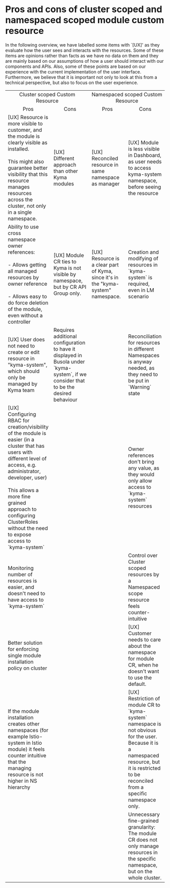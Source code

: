 # Pros and cons of cluster scoped and namespaced scoped module custom resource
In the following overview, we have labelled some items with `[UX]' as they evaluate how the user sees and interacts with the resources. Some of these items are opinions rather than facts as we have no data on them and they are mainly based on our assumptions of how a user should interact with our components and APIs. Also, some of these points are based on our experience with the current implementation of the user interface.
Furthermore, we believe that it is important not only to look at this from a technical perspective, but also to focus on the user experience.

<table style="table-layout: fixed; width: 100%">
    <tbody>
        <tr>
            <td colspan="2" align="center">Cluster scoped Custom Resource</td>
            <td colspan="2" align="center">Namespaced scoped Custom Resource</td>
        </tr>
        <tr>
            <td style="width: 25%;" align="center">Pros</td>
            <td style="width: 25%;" align="center">Cons</td>
            <td style="width: 25%;" align="center">Pros</td>
            <td style="width: 25%;" align="center">Cons</td>
        </tr>
        <tr>
            <td>[UX] Resource is more visible to customer, and the module is clearly visible as installed.<br></br> This might also guarantee better visibility that this resource manages resources across the cluster, not only in a single namespace.</td>
            <td>[UX] Different approach than other Kyma modules</td>
            <td>[UX] Reconciled resource in same namespace as manager</td>
            <td>[UX] Module is less visible in Dashboard, as user needs to access kyma-system namespace, before seeing the resource</td>
        </tr>
        <tr>
            <td>Ability to use cross namespace owner references:<br></br> - Allows getting all managed resources by owner reference<br></br>- Allows easy to do force deletion of the module, even without a controller</td>
            <td>[UX] Module CR ties to Kyma is not visible by namespace, but by CR API Group only.</td>
            <td>[UX] Resource is a clear part of Kyma, since it's in the "kyma-system" namespace.</td>
            <td>Creation and modifying of resources in `kyma-system` is required, even in LM scenario</td>
        </tr>
        <tr>
            <td>[UX] User does not need to create or edit resource in "kyma-system", which should only be managed by Kyma team</td>
            <td>Requires additional configuration to have it displayed in Busola under `kyma-system`, if we consider that to be the desired behaviour</td>
            <td></td>
            <td>Reconciliation for resources in different Namespaces is anyway needed, as they need to be put in `Warning` state</td>
        </tr>
        <tr>
            <td>[UX] Configuring RBAC for creation/visibility of the module is easier (in a cluster that has users with different level of access, e.g. administrator, developer, user)<br></br>This allows a more fine grained approach to configuring ClusterRoles without the need to expose access to `kyma-system`</td>
            <td></td>
            <td></td>
            <td>Owner references don't bring any value, as they would only allow access to `kyma-system` resources</td>
        </tr>
        <tr>
            <td>Monitoring number of resources is easier, and doesn't need to have access to `kyma-system`</td>
            <td></td>
            <td></td>
            <td>Control over Cluster scoped resources by a Namespaced scope resource feels counter-intuitive</td>
        </tr>
        <tr>
            <td>Better solution for enforcing single module installation policy on cluster</td>
            <td></td>
            <td></td>
            <td>[UX] Customer needs to care about the namespace for module CR, when he doesn't want to use the default.</td>
        </tr>
        <tr>
            <td>If the module installation creates other namespaces (for example Istio-system in Istio module) it feels counter intuitive that the managing resource is not higher in NS hierarchy</td>
            <td></td>
            <td></td>
            <td>[UX] Restriction of module CR to `kyma-system` namespace is not obvious for the user. Because it is a namespaced resource, but it is restricted to be reconciled from a specific namespace only.</td>
        </tr>
        <tr>
            <td></td>
            <td></td>
            <td></td>
            <td>Unnecessary fine-grained granularity: The module CR does not only manage resources in the specific namespace, but on the whole cluster.</td>
        </tr>
    </tbody>
</table>
